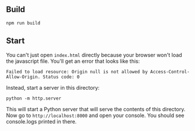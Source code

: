 ## Build

```
npm run build
```

## Start

You can't just open `index.html` directly because your browser won't load the javascript file. You'll get an error that looks like this:

```
Failed to load resource: Origin null is not allowed by Access-Control-Allow-Origin. Status code: 0
```

Instead, start a server in this directory:

```
python -m http.server
```

This will start a Python server that will serve the contents of this directory. Now go to `http://localhost:8000` and open your console. You should see console.logs printed in there. 